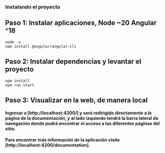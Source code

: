   ### Instalando el proyecto
  ## Paso 1: Instalar aplicaciones, Node ~20 Angular ^18

```shell
node -v
npm install @angular/angular-cli
```

## Paso 2: Instalar dependencias y levantar el proyecto

```shell
npm install
npm run start
```

## Paso 3: Visualizar en la web, de manera local

#### Ingresar a [http://localhost:4200/] y será redirigido directamente a la página de la documentación, y al lado izquierdo tendrá la barra lateral de navegación donde podrá encontrar el acceso a las diferentes páginas del sitio.
#### Para encontrar más información de la aplicación visite [http://localhost:4200/documentation].